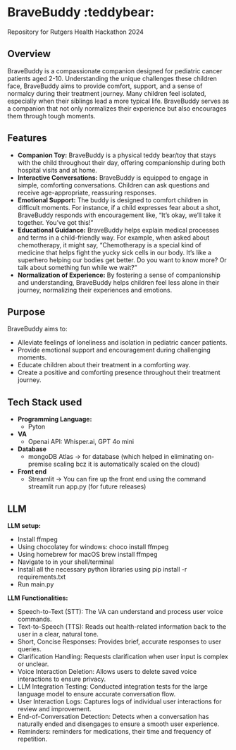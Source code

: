 # BraveBuddy :teddybear:

Repository for Rutgers Health Hackathon 2024

## Overview
BraveBuddy is a compassionate companion designed for pediatric cancer patients aged 2-10. Understanding the unique challenges these children face, BraveBuddy aims to provide comfort, support, and a sense of normalcy during their treatment journey. Many children feel isolated, especially when their siblings lead a more typical life. BraveBuddy serves as a companion that not only normalizes their experience but also encourages them through tough moments.

## Features
- **Companion Toy:** BraveBuddy is a physical teddy bear/toy that stays with the child throughout their day, offering companionship during both hospital visits and at home.
- **Interactive Conversations:** BraveBuddy is equipped to engage in simple, comforting conversations. Children can ask questions and receive age-appropriate, reassuring responses.
- **Emotional Support:** The buddy is designed to comfort children in difficult moments. For instance, if a child expresses fear about a shot, BraveBuddy responds with encouragement like, “It’s okay, we’ll take it together. You’ve got this!”
- **Educational Guidance:** BraveBuddy helps explain medical processes and terms in a child-friendly way. For example, when asked about chemotherapy, it might say, “Chemotherapy is a special kind of medicine that helps fight the yucky sick cells in our body. It’s like a superhero helping our bodies get better. Do you want to know more? Or talk about something fun while we wait?”
- **Normalization of Experience:** By fostering a sense of companionship and understanding, BraveBuddy helps children feel less alone in their journey, normalizing their experiences and emotions.

## Purpose
BraveBuddy aims to:
  - Alleviate feelings of loneliness and isolation in pediatric cancer patients.
  - Provide emotional support and encouragement during challenging moments.
  - Educate children about their treatment in a comforting way.
  - Create a positive and comforting presence throughout their treatment journey.


## Tech Stack used
- **Programming Language:**
  - Pyton
- **VA**
  - Openai API: Whisper.ai, GPT 4o mini
- **Database**
  - mongoDB Atlas -> for database (which helped in eliminating on-premise scaling bcz it is automatically scaled on the cloud)
- **Front end**
  - Streamlit -> You can fire up the front end using the command streamlit run app.py (for future releases)

## LLM
**LLM setup:**

- Install ffmpeg
- Using chocolatey for windows: choco install ffmpeg
- Using homebrew for macOS brew install ffmpeg
- Navigate to in your shell/terminal
- Install all the necessary python libraries using pip install -r requirements.txt
- Run main.py

**LLM Functionalities:**
- Speech-to-Text (STT): The VA can understand and process user voice commands.
- Text-to-Speech (TTS): Reads out health-related information back to the user in a clear, natural tone.
- Short, Concise Responses: Provides brief, accurate responses to user queries.
- Clarification Handling: Requests clarification when user input is complex or unclear.
- Voice Interaction Deletion: Allows users to delete saved voice interactions to ensure privacy.
- LLM Integration Testing: Conducted integration tests for the large language model to ensure accurate conversation flow.
- User Interaction Logs: Captures logs of individual user interactions for review and improvement.
- End-of-Conversation Detection: Detects when a conversation has naturally ended and disengages to ensure a smooth user experience.
- Reminders: reminders for medications, their time and frequency of repetition.



